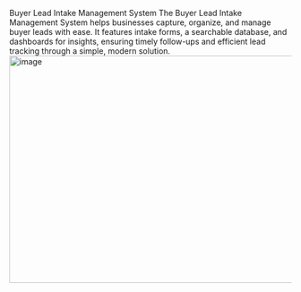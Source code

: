 Buyer Lead Intake Management System
The Buyer Lead Intake Management System helps businesses capture, organize, and manage buyer leads with ease. It features intake forms, a searchable database, and dashboards for insights, ensuring timely follow-ups and efficient lead tracking through a simple, modern solution.
<img width="941" height="406" alt="image" src="https://github.com/user-attachments/assets/4e3d3ff2-6bdf-4cf3-886e-c8780e59f97a" />
